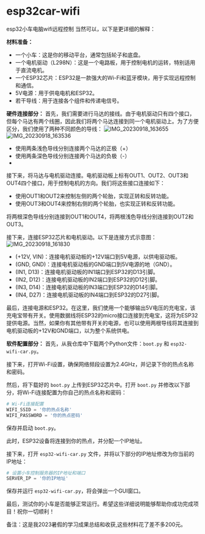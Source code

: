 # esp32car-wifi
esp32小车电脑wifi远程控制
当然可以，以下是更详细的解释：

**材料准备：**
- 一个小车：这是你的移动平台，通常包括轮子和底盘。
- 一个电机驱动（L298N）：这是一个电路板，用于控制电机的运转，特别适用于直流电机。
- 一个ESP32芯片：ESP32是一款强大的Wi-Fi和蓝牙模块，用于实现远程控制和通信。
- 5V电源：用于供电电机和ESP32。
- 若干导线：用于连接各个组件和传递电信号。

**硬件连接部分：**
首先，我们需要进行马达的接线。由于电机驱动只有四个接口，但每个马达有两个线圈，因此我们将两个马达连接到同一个电机驱动上。为了方便区分，我们使用了两种不同颜色的导线：
![IMG_20230918_163655](https://github.com/XWBSZ/esp32car-wifi/assets/128375805/d0c0b5ae-c9fa-4a32-8faa-d1b98b2d43ce)
![IMG_20230918_163536](https://github.com/XWBSZ/esp32car-wifi/assets/128375805/164ec70c-1187-470e-b8f5-cce6215376a2)

- 使用两条浅色导线分别连接两个马达的正极（+）
- 使用两条深色导线分别连接两个马达的负极（-）
- 

接下来，将马达与电机驱动连接。电机驱动板上标有OUT1、OUT2、OUT3和OUT4四个接口，用于控制电机的方向。我们将这些接口连接如下：

- 使用OUT1和OUT2来控制左侧的两个轮胎，实现正转和反转功能。
- 使用OUT3和OUT4来控制右侧的两个轮胎，也实现正转和反转功能。

将两根深色导线分别连接到OUT1和OUT4，将两根浅色导线分别连接到OUT2和OUT3。

接下来，连接ESP32芯片和电机驱动。以下是连接方式示意图：
![IMG_20230918_161830](https://github.com/XWBSZ/esp32car-wifi/assets/128375805/9dd7ddb1-7e3e-479e-8856-a580dc3066cf)

- (+12V, VIN)：连接电机驱动板的+12V端口到5V电源，以供电驱动板。
- (GND, GND)：连接电机驱动板的GND端口到5V电源的地（GND）。
- (IN1, D13)：连接电机驱动板的IN1端口到ESP32的D13引脚。
- (IN2, D12)：连接电机驱动板的IN2端口到ESP32的D12引脚。
- (IN3, D14)：连接电机驱动板的IN3端口到ESP32的D14引脚。
- (IN4, D27)：连接电机驱动板的IN4端口到ESP32的D27引脚。

最后，连接电源和ESP32。在这里，我们使用一个能够输出5V电压的充电宝，该充电宝带有开关。使用数据线将ESP32的micro接口连接到充电宝，这将为ESP32提供电源。当然，如果你有其他带有开关的电源，也可以使用两根导线将其连接到电机驱动板的+12V和GND端口，以为整个系统供电。

**软件配置部分：**
首先，从我仓库中下载两个Python文件：`boot.py` 和 `esp32-wifi-car.py`。

接下来，打开Wi-Fi设置，确保网络频段设置为2.4GHz，并记录下你的热点名称和密码。

然后，将下载好的 `boot.py` 上传到ESP32芯片中。打开 `boot.py` 并修改以下部分，将Wi-Fi连接配置为你自己的热点名称和密码：

```python
# Wi-Fi连接配置
WIFI_SSID = '你的热点名称'
WIFI_PASSWORD = '你的热点密码'
```

保存并启动 `boot.py`。

此时，ESP32设备将连接到你的热点，并分配一个IP地址。

接下来，打开 `esp32-wifi-car.py` 文件，并将以下部分的IP地址修改为你当前的IP地址：

```python
# 设置小车控制服务器的IP地址和端口
SERVER_IP = '你的IP地址'
```

保存并运行 `esp32-wifi-car.py`，将会弹出一个GUI窗口。

最后，测试你的小车是否能够正常运行。希望这些详细说明能够帮助你成功完成项目！祝你一切顺利！

备注：这是我2023暑假的学习成果总结和收获,这些材料花了差不多200元。

